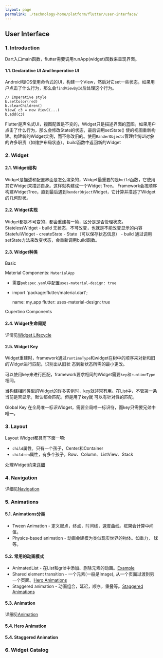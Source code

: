 ```yaml
---
layout: page
permalink: ./technology-home/platform/flutter/user-interface/
---
```


## User Interface

### 1. Introduction
Dart入口main函数，flutter需要调用runApp(widget)函数来呈现界面。

#### 1.1. Declarative UI And Imperative UI
Android和IOS使用命令式的UI，构建一个View，然后对它set一些状态。如果用户点击了什么行为，那么会`findViewById`后处理这个行为。

    // Imperative style
    b.setColor(red)
    b.clearChildren()
    ViewC c3 = new ViewC(...)
    b.add(c3)

Flutter是声名式UI，视图配置是不变的，Widget只是描述界面的蓝图。如果用户点击了什么行为，那么会修改State的状态，最后调用setState()
使的视图重新构建。构建新的Widget实例，而不修改旧的。使用`RanderObjects`管理传统UI对象的许多职责（如维护布局状态）。build函数中返回新的Widget

### 2. Widget

#### 2.1. Widget结构
Widget是描述和配置界面是怎么渲染的，Widget最重要的是`build`函数，它使用其它Widget来描述自身。这样就构建成一个Widget Tree。
Framework会按顺序构建WidgetTree，直到最后遇到`RenderObject`Widget，它计算并描述了Widget的几何形状。

#### 2.2. Widget实现
Widget都是不可变的，都会重建每一帧，区分是是否管理状态。
StatelessWidget - build 无状态，不可改变，也就是不能改变显示的内容
StatefulWidget - createState - State（可以保存状态信息） - build 通过调用setState方法来改变状态，会重新调用build函数。

#### 2.3. Widget种类
Basic

Material Components: `MaterialApp` 
  - 需要`pubspec.yaml`中配置`uses-material-design: true`
  - import 'package:flutter/material.dart';

    name: my_app
    flutter:
    uses-material-design: true


Cupertino Components

#### 2.4. Widget生命周期
详情见[Widget Lifecycle](./widget-lifecycle)

#### 2.5. Widget Key
Widget重建时，framework通过`runtimeType`和widget在树中的顺序来对新和旧的Widget进行匹配，识别出从旧状
态到新状态所需的最小更改。

可以使用key来进行匹配，framework要求相同的Widget需要`key`和`runtimeType`相同。

当构建相同类型的Widget的许多实例时，key就非常有用。在List中，不管第一条当前是否显示，默认都会匹配。但是用了key就
可以有针对性的匹配。

Global Key
在全局唯一标识Widget，需要全局唯一标识符，而key只需要兄弟中唯一。

### 3. Layout
Layout Widget都具有下面一项:
* `child`属性，只有一个孩子，Center和Container
* `children`属性，有多个孩子，Row、Column、ListView、Stack

处理Widget约束[详细](./widget-box-constraints)

### 4. Navigation
详细见[Navigation](./widget-navigation)

### 5. Animations

#### 5.1. Animations分类
* Tween Animation - 定义起点，终点，时间线，速度曲线。框架会计算中间值。
* Physics-based animation - 动画会建模为类似现实世界的物体。如重力， 球等。

#### 5.2. 常用的动画模式
* AnimatedList - 在List和grid中添加、删除元素的动画。[Example](https://flutter.io/docs/catalog/samples/animated-list)
* Shared element transition - 一个元素(一般是Image), 从一个页面过渡到另一个页面。[Hero Animations](https://flutter.io/docs/development/ui/animations/hero-animations)
* Staggered animation - 动画组合，延迟，顺序，重叠等。[Staggered Animations](https://flutter.io/docs/development/ui/animations/staggered-animations)

#### 5.3. Animation
详细见[Animation](./widget-animation)

#### 5.4. Hero Animation

#### 5.4. Staggered Animation

### 6. Widget Catalog
